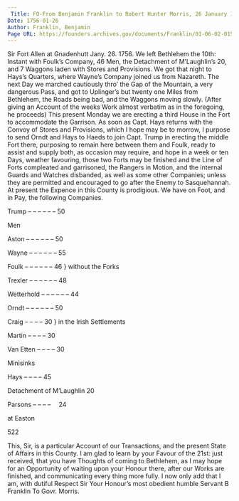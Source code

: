 ```yaml
---
 Title: FO-From Benjamin Franklin to Robert Hunter Morris, 26 January 1756
Date: 1756-01-26
Author: Franklin, Benjamin
Page URL: https://founders.archives.gov/documents/Franklin/01-06-02-0151
---
```


Sir
Fort Allen at Gnadenhutt Jany. 26. 1756.
We left Bethlehem the 10th: Instant with Foulk’s Company, 46 Men, the Detachment of M’Laughlin’s 20, and 7 Waggons laden with Stores and Provisions. We got that night to Hays’s Quarters, where Wayne’s Company joined us from Nazareth.
The next Day we marched cautiously thro’ the Gap of the Mountain, a very dangerous Pass, and got to Uplinger’s but twenty one Miles from Bethlehem, the Roads being bad, and the Waggons moving slowly.
(After giving an Account of the weeks Work almost verbatim as in the foregoing, he proceeds)
This present Monday we are erecting a third House in the Fort to accommodate the Garrison.
As soon as Capt. Hays returns with the Convoy of Stores and Provisions, which I hope may be to morrow, I purpose to send Orndt and Hays to Haeds to join Capt. Trump in erecting the middle Fort there, purposing to remain here between them and Foulk, ready to assist and supply both, as occasion may require, and hope in a week or ten Days, weather favouring, those two Forts may be finished and the Line of Forts compleated and garrisoned, the Rangers in Motion, and the internal Guards and Watches disbanded, as well as some other Companies; unless they are permitted and encouraged to go after the Enemy to Sasquehannah.
At present the Expence in this County is prodigious. We have on Foot, and in Pay, the following Companies.



Trump – – – – – –
50

Men


  Aston – – – – – –
50




  Wayne – – – – – –
55




  Foulk – – – – – –
46
}
without the Forks


  Trexler – – – – – –
48


  Wetterhold – – – – – –
44


  Orndt – – – – – –
50




  Craig – – – –
30
}
in the Irish Settlements


  Martin – – – –
30


  Van Etten – – – –
30

Minisinks


  Hays – – – –
45




Detachment of M’Laughlin
20




  Parsons – – – –
 24

at Easton



522




This, Sir, is a particular Account of our Transactions, and the present State of Affairs in this County. I am glad to learn by your Favour of the 21st: just received, that you have Thoughts of coming to Bethlehem, as I may hope for an Opportunity of waiting upon your Honour there, after our Works are finished, and communicating every thing more fully. I now only add that I am, with dutiful Respect Sir Your Honour’s most obedient humble Servant
B Franklin
To Govr. Morris.

